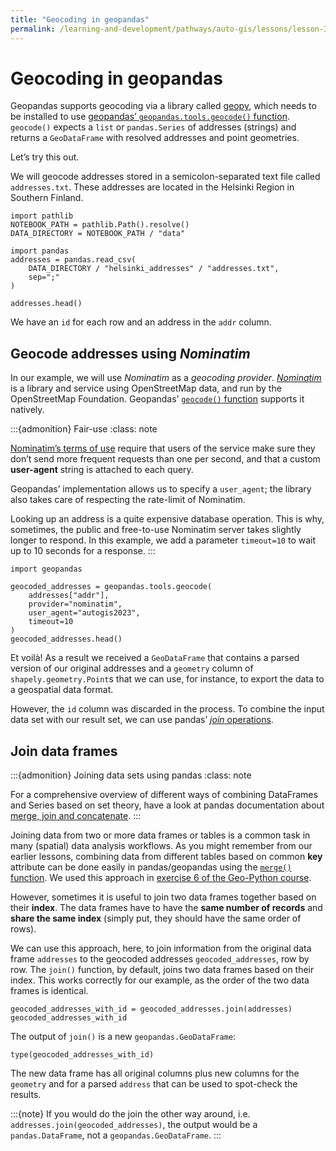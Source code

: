 ```yaml
---
title: "Geocoding in geopandas"
permalink: /learning-and-development/pathways/auto-gis/lessons/lesson-3/geocoding-in-geopandas/
---
```



# Geocoding in geopandas

Geopandas supports geocoding via a library called
[geopy](http://geopy.readthedocs.io/), which needs to be installed to use
[geopandas’ `geopandas.tools.geocode()`
function](https://geopandas.org/en/stable/docs/reference/api/geopandas.tools.geocode.html).
`geocode()` expects a `list` or `pandas.Series` of addresses (strings) and
returns a `GeoDataFrame` with resolved addresses and point geometries.

Let’s try this out.

We will geocode addresses stored in a semicolon-separated text file called
`addresses.txt`. These addresses are located in the Helsinki Region in Southern
Finland.

```{code-cell}
import pathlib
NOTEBOOK_PATH = pathlib.Path().resolve()
DATA_DIRECTORY = NOTEBOOK_PATH / "data"
```

```{code-cell}
import pandas
addresses = pandas.read_csv(
    DATA_DIRECTORY / "helsinki_addresses" / "addresses.txt",
    sep=";"
)

addresses.head()
```

We have an `id` for each row and an address in the `addr` column.


## Geocode addresses using *Nominatim*

In our example, we will use *Nominatim* as a *geocoding provider*. [*Nominatim*](https://nominatim.org/) is a library and service using OpenStreetMap data, and run by the OpenStreetMap Foundation. Geopandas’
[`geocode()`
function](hhttps://geopandas.org/en/stable/docs/reference/api/geopandas.tools.geocode.html) supports it natively.


:::{admonition} Fair-use
:class: note

[Nominatim’s terms of use](https://operations.osmfoundation.org/policies/nominatim/)
require that users of the service make sure they don’t send more frequent
requests than one per second, and that a custom **user-agent** string is
attached to each query.

Geopandas’ implementation allows us to specify a `user_agent`; the library also
takes care of respecting the rate-limit of Nominatim.

Looking up an address is a quite expensive database operation. This is why,
sometimes, the public and free-to-use Nominatim server takes slightly longer to
respond. In this example, we add a parameter `timeout=10` to wait up to 10
seconds for a response.
:::


```{code-cell}
import geopandas

geocoded_addresses = geopandas.tools.geocode(
    addresses["addr"],
    provider="nominatim",
    user_agent="autogis2023",
    timeout=10
)
geocoded_addresses.head()
```

Et voilà! As a result we received a `GeoDataFrame` that contains a parsed
version of our original addresses and a `geometry` column of
`shapely.geometry.Point`s that we can use, for instance, to export the data to
a geospatial data format.

However, the `id` column was discarded in the process. To combine the input
data set with our result set, we can use pandas’ [*join*
operations](https://pandas.pydata.org/docs/user_guide/merging.html).


## Join data frames

:::{admonition} Joining data sets using pandas
:class: note

For a comprehensive overview of different ways of combining DataFrames and
Series based on set theory, have a look at pandas documentation about [merge,
join and
concatenate](https://pandas.pydata.org/pandas-docs/stable/user_guide/merging.html).
:::


Joining data from two or more data frames or tables is a common task in many
(spatial) data analysis workflows. As you might remember from our earlier
lessons, combining data from different tables based on common **key** attribute
can be done easily in pandas/geopandas using the [`merge()`
function](https://pandas.pydata.org/pandas-docs/stable/generated/pandas.DataFrame.merge.html).
We used this approach in [exercise 6 of the Geo-Python
course](https://geo-python-site.readthedocs.io/en/latest/lessons/L6/exercise-6.html#joining-data-from-one-dataframe-to-another).

However, sometimes it is useful to join two data frames together based on their
**index**. The data frames have to have the **same number of records** and
**share the same index** (simply put, they should have the same order of rows).

We can use this approach, here, to join information from the original data
frame `addresses` to the geocoded addresses `geocoded_addresses`, row by row.
The `join()` function, by default, joins two data frames based on their index.
This works correctly for our example, as the order of the two data frames is
identical.

```{code-cell}
geocoded_addresses_with_id = geocoded_addresses.join(addresses)
geocoded_addresses_with_id
```

The output of `join()` is a new `geopandas.GeoDataFrame`:

```{code-cell}
type(geocoded_addresses_with_id)
```

The new data frame has all original columns plus new columns for the `geometry`
and for a parsed `address` that can be used to spot-check the results.

:::{note}
If you would do the join the other way around, i.e. `addresses.join(geocoded_addresses)`, the output would be a `pandas.DataFrame`, not a `geopandas.GeoDataFrame`.
:::


